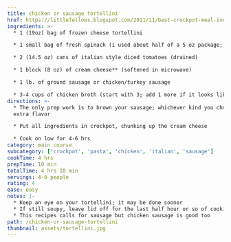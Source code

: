 ```yaml
---
title: chicken or sausage tortellini
href: https://littlefellows.blogspot.com/2011/11/best-crockpot-meal-ive-tried-yet.html?m=1
ingredients: >-
  * 1 (19oz) bag of frozen cheese tortellini

  * 1 small bag of fresh spinach (i used about half of a 5 oz package; but more is better!)

  * 2 (14.5 oz) cans of italian style diced tomatoes (drained)

  * 1 block (8 oz) of cream cheese** (softened in microwave)

  * 1 lb. of ground sausage or chicken/turkey sausage

  * 3-4 cups of chicken broth (start with 3; add 1 more if it looks like it needs it)
directions: >-
  * The only prep work is to brown your sausage; whichever kind you choose for
  extra flavor

  * Put all ingredients in crockpot, chunking up the cream cheese

  * Cook on low for 4-6 hrs
category: main course
subcategory: ['crockpot', 'pasta', 'chicken', 'italian', 'sausage']
cookTime: 4 hrs
prepTime: 10 min
totalTime: 4 hrs 10 min
servings: 4-6 people
rating: 4
ease: easy
notes: |-
  * Keep an eye on your tortellini; it may be done sooner
  * If still soupy, leave lid off for the last half hour or so of cooking
  * This recipes calls for sausage but chicken sausage is good too
path: /chicken-or-sausage-tortellini
thumbnail: assets/tortellini.jpg
---
```

